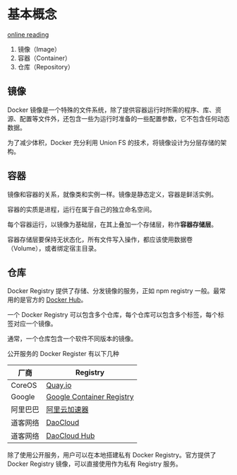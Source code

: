 # 基本概念

[online reading](https://github.com/yeasy/docker_practice/blob/master/basic_concept/README.md)

1. 镜像（Image）
2. 容器（Container）
3. 仓库（Repository）

## 镜像

Docker 镜像是一个特殊的文件系统，除了提供容器运行时所需的程序、库、资源、配置等文件外，还包含一些为运行时准备的一些配置参数，它不包含任何动态数据。

为了减少体积，Docker 充分利用 Union FS 的技术，将镜像设计为分层存储的架构。

## 容器

镜像和容器的关系，就像类和实例一样。镜像是静态定义，容器是鲜活实例。

容器的实质是进程，运行在属于自己的独立命名空间。

每个容器运行，以镜像为基础层，在其上叠加一个存储层，称作**容器存储层**。

容器存储层要保持无状态化，所有文件写入操作，都应该使用数据卷（Volume），或者绑定宿主目录。

## 仓库

Docker Registry 提供了存储、分发镜像的服务，正如 npm registry 一般。最常用的是官方的 [Docker Hub](https://hub.docker.com/)。

一个 Docker Registry 可以包含多个仓库，每个仓库可以包含多个标签，每个标签对应一个镜像。

通常，一个仓库包含一个软件不同版本的镜像。

公开服务的 Docker Register 有以下几种

| 厂商     | Registry                                                     |
| -------- | ------------------------------------------------------------ |
| CoreOS   | [Quay.io](https://quay.io/repository/)                       |
| Google   | [Google Container Registry](https://cloud.google.com/container-registry/) |
| 阿里巴巴 | [阿里云加速器](https://cr.console.aliyun.com/#/accelerator)  |
| 道客网络 | [DaoCloud](https://www.daocloud.io/mirror)                   |
| 道客网络 | [DaoCloud Hub](https://hub.daocloud.io/)                     |

除了使用公开服务，用户可以在本地搭建私有 Docker Registry。官方提供了 Docker Registry 镜像，可以直接使用作为私有 Registry 服务。
